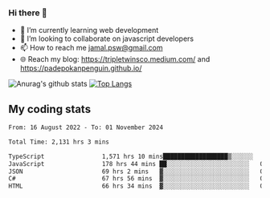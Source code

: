 ### Hi there 👋

<!--
**padepokanpenguin/padepokanpenguin** is a ✨ _special_ ✨ repository because its `README.md` (this file) appears on your GitHub profile.
-->

- 🌱 I’m currently learning  web development
- 👯 I’m looking to collaborate on javascript developers
- 📫 How to reach me jamal.psw@gmail.com
- 🌐 Reach my blog:
   https://tripletwinsco.medium.com/ and
   https://padepokanpenguin.github.io/

![Anurag's github stats](https://github-readme-stats.vercel.app/api?username=padepokanpenguin&count_private=true&disable_animations=false&show_icons=true&theme=default)
[![Top Langs](https://github-readme-stats.vercel.app/api/top-langs/?username=padepokanpenguin&theme=default&layout=compact)](https://github.com/padepokanpenguin)

## My coding stats

<!--START_SECTION:waka-->

```txt
From: 16 August 2022 - To: 01 November 2024

Total Time: 2,131 hrs 3 mins

TypeScript                1,571 hrs 10 mins██████████████████▒░░░░░░   73.73 %
JavaScript                178 hrs 44 mins ██░░░░░░░░░░░░░░░░░░░░░░░   08.39 %
JSON                      69 hrs 2 mins   ▓░░░░░░░░░░░░░░░░░░░░░░░░   03.24 %
C#                        67 hrs 56 mins  ▓░░░░░░░░░░░░░░░░░░░░░░░░   03.19 %
HTML                      66 hrs 34 mins  ▓░░░░░░░░░░░░░░░░░░░░░░░░   03.12 %
```

<!--END_SECTION:waka-->


